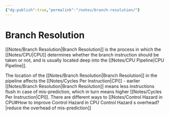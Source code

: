 ```yaml
---
{"dg-publish":true,"permalink":"/notes/branch-resolution/"}
---
```




# Branch Resolution
[[Notes/Branch Resolution\|Branch Resolution]] is the process in which the [[Notes/CPU\|CPU]] determines whether the branch instruction should be taken or not, and is usually located deep into the [[Notes/CPU Pipeline\|CPU Pipeline]].

The location of the [[Notes/Branch Resolution\|Branch Resolution]] in the pipeline affects the [[Notes/Cycles Per Instruction\|CPI]] - earlier [[Notes/Branch Resolution\|Branch Resolution]] means less instructions flush in case of mis-prediction, which in turn means higher [[Notes/Cycles Per Instruction\|CPI]].
There are different ways to [[Notes/Control Hazard in CPU#How to improve Control Hazard in CPU Control Hazard s overhead?\|reduce the overhead of mis-prediction]]
